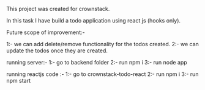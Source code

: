 This project was created for crownstack.

In this task I have build a todo application using react js (hooks only).

Future scope of improvement:-

1:- we can add delete/remove functionality for the todos created.
2:- we can update the todos once they are created.


running server:-
1:- go to backend folder
2:- run npm i
3:- run node app

running reactjs code :-
1:- go to crownstack-todo-react
2:- run npm i
3:- run npm start